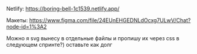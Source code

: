Netlify: https://boring-bell-1c1539.netlify.app/

Макеты: https://www.figma.com/file/24EUnEHGEDNLdOcxg7ULwV/Chat?node-id=1%3A2

Можно я svg вынесу в отдельные файлы и пропишу их через css в следующем спринте?) оставьте как долг